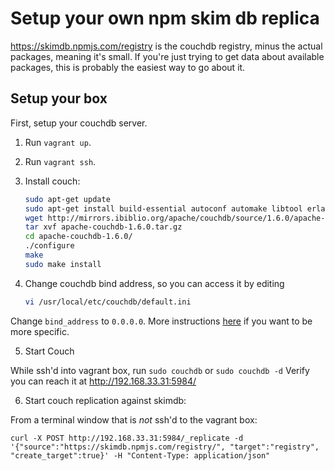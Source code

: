 
# Setup your own npm skim db replica

https://skimdb.npmjs.com/registry is the couchdb registry, minus the actual packages,
meaning it's small. If you're just trying to get data about available packages, this is
probably the easiest way to go about it.


## Setup your box

First, setup your couchdb server.

1. Run `vagrant up`.
2. Run `vagrant ssh`.
3. Install couch:


    ```bash
    sudo apt-get update
    sudo apt-get install build-essential autoconf automake libtool erlang libicu-dev libmozjs-dev libcurl4-openssl-dev
    wget http://mirrors.ibiblio.org/apache/couchdb/source/1.6.0/apache-couchdb-1.6.0.tar.gz
    tar xvf apache-couchdb-1.6.0.tar.gz
    cd apache-couchdb-1.6.0/
    ./configure
    make
    sudo make install
    ```

4. Change couchdb bind address, so you can access it by editing

    ```bash
    vi /usr/local/etc/couchdb/default.ini
    ```

  Change `bind_address` to `0.0.0.0`.
  More instructions [here](http://couchdb.readthedocs.org/en/latest/config/http.html#httpd/bind_address)
  if you want to be more specific.

5. Start Couch

  While ssh'd into vagrant box, run `sudo couchdb` or `sudo couchdb -d`
  Verify you can reach it at http://192.168.33.31:5984/

6. Start couch replication against skimdb:

  From a terminal window that is *not* ssh'd to the vagrant box:

  `curl -X POST http://192.168.33.31:5984/_replicate -d '{"source":"https://skimdb.npmjs.com/registry/", "target":"registry", "create_target":true}' -H "Content-Type: application/json"`

